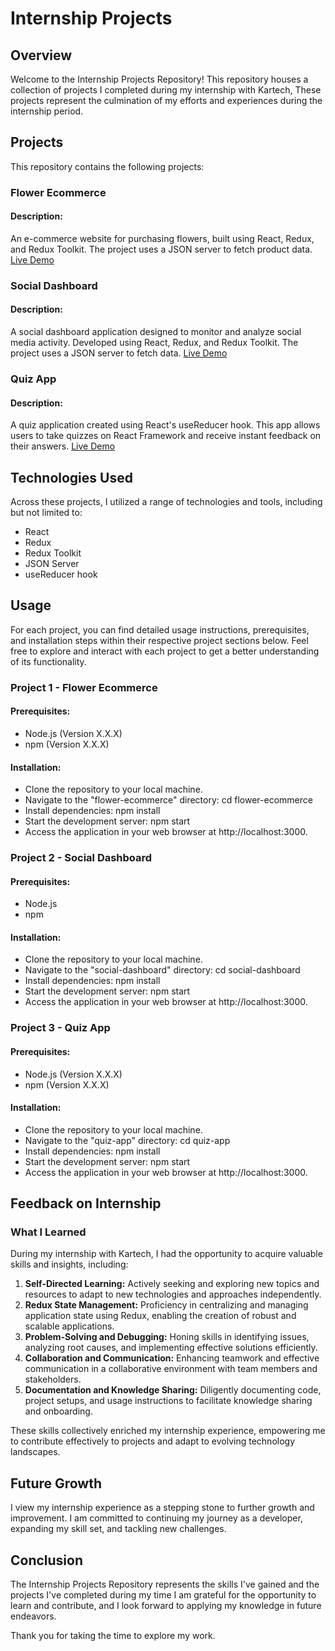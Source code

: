 # Internship Projects 
## Overview
Welcome to the Internship Projects Repository! This repository houses a collection of projects I completed during my internship with Kartech, 
These projects represent the culmination of my efforts and experiences during the internship period.

## Projects
This repository contains the following projects:

### Flower Ecommerce

#### Description: 
An e-commerce website for purchasing flowers, built using React, Redux, and Redux Toolkit. The project uses a JSON server to fetch product data.
[Live Demo](https://flowerecommerce.netlify.app/)

### Social Dashboard

#### Description: 
A social dashboard application designed to monitor and analyze social media activity. Developed using React, Redux, and Redux Toolkit.
The project uses a JSON server to fetch data.
[Live Demo](https://reactsocialdashboard.netlify.app/)

### Quiz App

#### Description: 
A quiz application created using React's useReducer hook. This app allows users to take quizzes on React Framework and receive instant feedback on their answers.
[Live Demo](https://reactappquiz1.netlify.app/)

## Technologies Used
Across these projects, I utilized a range of technologies and tools, including but not limited to:

* React
* Redux
* Redux Toolkit
* JSON Server
* useReducer hook
  
## Usage

For each project, you can find detailed usage instructions, prerequisites, and installation steps within their respective project sections below. 
Feel free to explore and interact with each project to get a better understanding of its functionality.

### Project 1 - Flower Ecommerce
#### Prerequisites:
* Node.js (Version X.X.X)
* npm (Version X.X.X)

#### Installation:
* Clone the repository to your local machine.
* Navigate to the "flower-ecommerce" directory: cd flower-ecommerce
* Install dependencies: npm install
* Start the development server: npm start
* Access the application in your web browser at http://localhost:3000.

### Project 2 - Social Dashboard
#### Prerequisites:
* Node.js 
* npm 

#### Installation:
* Clone the repository to your local machine.
* Navigate to the "social-dashboard" directory: cd social-dashboard
* Install dependencies: npm install
* Start the development server: npm start
* Access the application in your web browser at http://localhost:3000.

### Project 3 - Quiz App
#### Prerequisites:
* Node.js (Version X.X.X)
* npm (Version X.X.X)
  
#### Installation:
* Clone the repository to your local machine.
* Navigate to the "quiz-app" directory: cd quiz-app
* Install dependencies: npm install
* Start the development server: npm start
* Access the application in your web browser at http://localhost:3000.

## Feedback on Internship
### What I Learned
During my internship with Kartech, I had the opportunity to acquire valuable skills and insights, including:

1. **Self-Directed Learning:** Actively seeking and exploring new topics and resources to adapt to new technologies and approaches independently.
2. **Redux State Management:** Proficiency in centralizing and managing application state using Redux, enabling the creation of robust and scalable applications.
3. **Problem-Solving and Debugging:** Honing skills in identifying issues, analyzing root causes, and implementing effective solutions efficiently.
4. **Collaboration and Communication:** Enhancing teamwork and effective communication in a collaborative environment with team members and stakeholders.
5. **Documentation and Knowledge Sharing:** Diligently documenting code, project setups, and usage instructions to facilitate knowledge sharing and onboarding.

These skills collectively enriched my internship experience, empowering me to contribute effectively to projects and adapt to evolving technology landscapes.

## Future Growth
I view my internship experience as a stepping stone to further growth and improvement. I am committed to continuing my journey as a developer, 
expanding my skill set, and tackling new challenges.

## Conclusion
The Internship Projects Repository represents the skills I've gained and the projects I've completed during my time I am grateful for the opportunity to learn and contribute,
and I look forward to applying my knowledge in future endeavors.

Thank you for taking the time to explore my work.
